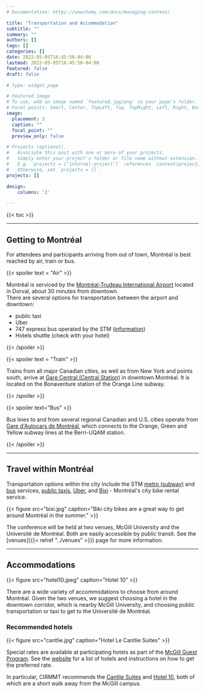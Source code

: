 ```yaml
---
# Documentation: https://wowchemy.com/docs/managing-content/

title: "Transportation and Accommodation"
subtitle: ""
summary: ""
authors: []
tags: []
categories: []
date: 2022-05-05T16:45:50-04:00
lastmod: 2022-05-05T16:45:50-04:00
featured: false
draft: false

# type: widget_page

# Featured image
# To use, add an image named `featured.jpg/png` to your page's folder.
# Focal points: Smart, Center, TopLeft, Top, TopRight, Left, Right, BottomLeft, Bottom, BottomRight.
image:
  placement: 3
  caption: ""
  focal_point: ""
  preview_only: false

# Projects (optional).
#   Associate this post with one or more of your projects.
#   Simply enter your project's folder or file name without extension.
#   E.g. `projects = ["internal-project"]` references `content/project/deep-learning/index.md`.
#   Otherwise, set `projects = []`.
projects: []

design:
    columns: '2'

---
```


{{< toc >}}

---


## Getting to Montréal

For attendees and participants arriving from out of town, Montréal is best reached by air, train or bus. 

<!-- ### Air  -->
{{< spoiler text = "Air" >}}

Montréal is serviced by the [Montréal-Trudeau International Airport](https://www.admtl.com/en) located in Dorval, about 30 minutes from downtown.  
There are several options for transportation between the airport and downtown: 

- public taxi
- Uber
- 747 express bus operated by the STM ([information](https://www.admtl.com/en/access/transports/buses-747-express))
- Hotels shuttle (check with your hotel)

{{< /spoiler >}}

<!-- ### Train  -->

{{< spoiler text = "Train" >}}

Trains from all major Canadian cities, as well as from New York and points south, arrive at [Gare Central (Central Station)](https://garecentrale.ca/en/) in downtown Montréal. It is located on the Bonaventure station of the Orange Line subway. 

{{< /spoiler >}}

{{< spoiler text="Bus" >}}

Bus lines to and from several regional Canadian and U.S. cities operate from [Gare d'Autocars de Montréal](https://www.gamtl.com/en/bienvenue/), which connects to the Orange, Green and Yellow subway lines at the Berri-UQAM station. 

{{< /spoiler >}}

---

## Travel within Montréal

Transportation options within the city include the STM [metro (subway)](https://www.stm.info/en/info/networks/metro) and [bus](https://www.stm.info/en/info/networks/bus) services, [public taxis](https://bonjour.taxi/en/), [Uber](https://www.uber.com/global/en/cities/montreal/), and [Bixi](https://bixi.com/en) - Montréal's city bike rental service.

{{< figure src="bixi.jpg" caption="Biki city bikes are a great way to get around Montréal in the summer." >}}

The conference will be held at two venues, McGill University and the Université de Montréal. Both are easily accessible by public transit. See the [venues]({{< relref "../venues" >}}) page for more information. 

---

## Accommodations

{{< figure src="hotel10.jpeg" caption="Hotel 10" >}}

There are a wide variety of accommodations to choose from around Montréal. Given the two venues, we suggest choosing a hotel in the downtown corridor, which is nearby McGill University, and choosing public transportation or taxi to get to the Université de Montréal. 

### Recommended hotels

{{< figure src="cantlie.jpg" caption="Hotel Le Cantlie Suites" >}}

Special rates are available at participating hotels as part of the [McGill Guest Program](https://www.mcgill.ca/accommodations/mohp/downtown). See the [website](https://www.mcgill.ca/accommodations/mohp/downtown) for a list of hotels and instructions on how to get the preferred rate. 


In particular, CIRMMT recommends the [Cantlie Suites](http://www.hotelcantlie.com/) and [Hotel 10](https://www.hotel10Montréal.com/), both of which are a short walk away from the McGill campus. 


